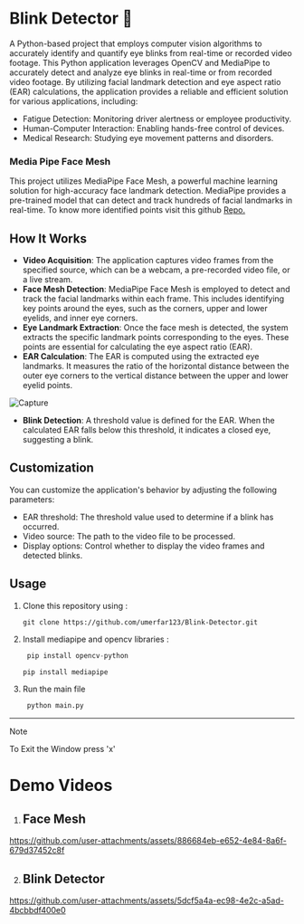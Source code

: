 # Blink Detector 👀

A Python-based project that employs computer vision algorithms to accurately identify and quantify eye blinks from real-time or recorded video footage. 
This Python application leverages OpenCV and MediaPipe to accurately detect and analyze eye blinks in real-time or from recorded video footage. 
By utilizing facial landmark detection and eye aspect ratio (EAR) calculations, the application provides a reliable and efficient solution for various applications, including:

* Fatigue Detection: Monitoring driver alertness or employee productivity.
* Human-Computer Interaction: Enabling hands-free control of devices.
* Medical Research: Studying eye movement patterns and disorders.

### Media Pipe Face Mesh

This project utilizes MediaPipe Face Mesh, a powerful machine learning solution for high-accuracy face landmark detection. 
MediaPipe provides a pre-trained model that can detect and track hundreds of facial landmarks in real-time. To know more identified points visit this github [Repo.](https://github.com/HotaruK/mediapipe_demo/blob/main/keypoints/face_mesh_no.jpg)

## How It Works

* **Video Acquisition**: The application captures video frames from the specified source, which can be a webcam, a pre-recorded video file, or a live stream.
* **Face Mesh Detection**: MediaPipe Face Mesh is employed to detect and track the facial landmarks within each frame. This includes identifying key points around the eyes,
such as the corners, upper and lower eyelids, and inner eye corners.
* **Eye Landmark Extraction**: Once the face mesh is detected, the system extracts the specific landmark points corresponding to the eyes. These points are essential for calculating the eye aspect ratio (EAR).
* **EAR Calculation**: The EAR is computed using the extracted eye landmarks. It measures the ratio of the horizontal distance between the outer eye corners to the vertical distance between the upper and lower eyelid points.

![Capture](https://github.com/user-attachments/assets/37a71322-0e5a-44b2-be99-105cc68072ff)

* **Blink Detection**: A threshold value is defined for the EAR. When the calculated EAR falls below this threshold, it indicates a closed eye, suggesting a blink.

## Customization

You can customize the application's behavior by adjusting the following parameters:

* EAR threshold: The threshold value used to determine if a blink has occurred.
* Video source: The path to the video file to be processed.
* Display options: Control whether to display the video frames and detected blinks.

## Usage

1. Clone this repository using :

   ```
   git clone https://github.com/umerfar123/Blink-Detector.git
   ```
2. Install mediapipe and opencv libraries :

   ```python
    pip install opencv-python
   ```
    ```python
    pip install mediapipe
   ```
3. Run the main file
   
   ```python
    python main.py
    ```
___
> [!NOTE]
> To Exit the Window press 'x'
    

# Demo Videos

1. ## Face Mesh

https://github.com/user-attachments/assets/886684eb-e652-4e84-8a6f-679d37452c8f

2. ## Blink Detector

https://github.com/user-attachments/assets/5dcf5a4a-ec98-4e2c-a5ad-4bcbbdf400e0







   

